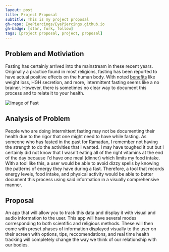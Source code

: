 ```yaml
---
layout: post
title: Project Proposal
subtitle: This is my project proposal
gh-repo: EyePiercings/EyePiercings.github.io
gh-badge: [star, fork, follow]
tags: [project proposal, project, proposal]
---
```


## Problem and Motiviation
Fasting has certainly arrived into the mainstream in these recent years. Originally a practice found in most religions, fasting has 
been reported to have actual positive effects on the human body. With noted [benefits](https://draxe.com/benefits-fasting/) like weight 
loss, HGH secretion, and more, intermittent fasting seems like a no brainer. However, there is sometimes no clear way to document this 
process and to relate it to your health. 

![Image of Fast](https://www.lds.org/youth/bc/youth/article/fasting-is-what/images/fasting-is-what-517x268-ne89oct38-Westerberg.jpg)

## Analysis of Problem
People who are doing intermittent fasting may not be documenting their health due to the rigor that one might need to have while fasting. 
As someone who has fasted in the past for Ramadan, I remember not having the strength to do the activities that I wanted. I may have 
toughed it out but I certainly did not know that I wasn't eating all of the right vitamins at the end of the day because I'd have one meal
(dinner) which limits my food intake. With a tool like this, a user would be able to avoid dizzy spells by knowing the patterns of energy 
they have during a fast. Therefore, a tool that records energy levels, food intake, and physical activity would be able to better document
this process using said information in a visually comprehensive manner.

## Proposal
An app that will allow you to track this data and display it with visual and audio information to the user. This app will have several modes corresponding to both scientific and religious methods. These will then come with preset phases of information displayed visually to 
the user on their screen with options, tips, reccomendations, and real time health tracking will completely change the way we think of our
relationship with our bodies.
